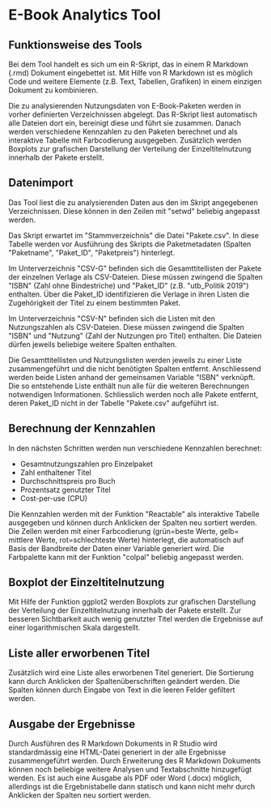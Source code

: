 ﻿# E-Book Analytics Tool

## Funktionsweise des Tools
Bei dem Tool handelt es sich um ein R-Skript, das in einem R Markdown (.rmd) Dokument eingebettet ist. Mit Hilfe von R Markdown ist es möglich Code und weitere Elemente (z.B. Text, Tabellen, Grafiken) in einem einzigen Dokument zu kombinieren. 

Die zu analysierenden Nutzungsdaten von E-Book-Paketen werden in vorher definierten Verzeichnissen abgelegt. Das R-Skript liest automatisch alle Dateien dort ein, bereinigt diese und führt sie zusammen. Danach werden verschiedene Kennzahlen zu den Paketen berechnet und als interaktive Tabelle mit Farbcodierung ausgegeben. Zusätzlich werden Boxplots zur grafischen Darstellung der Verteilung der Einzeltitelnutzung innerhalb der Pakete erstellt.

## Datenimport
Das Tool liest die zu analysierenden Daten aus den im Skript angegebenen Verzeichnissen. Diese können in den Zeilen mit "setwd" beliebig angepasst werden. 

Das Skript erwartet im "Stammverzeichnis" die Datei "Pakete.csv". In diese Tabelle werden vor Ausführung des Skripts die Paketmetadaten (Spalten "Paketname", "Paket_ID", "Paketpreis") hinterlegt. 

Im Unterverzeichnis "CSV-G" befinden sich die Gesamttitellisten der Pakete der einzelnen Verlage als CSV-Dateien. Diese müssen zwingend die Spalten "ISBN" (Zahl ohne Bindestriche) und "Paket_ID" (z.B. "utb_Politik 2019") enthalten. Über die Paket_ID identifizieren die Verlage in ihren Listen die Zugehörigkeit der Titel zu einem bestimmten Paket. 

Im Unterverzeichnis "CSV-N" befinden sich die Listen mit den Nutzungszahlen als CSV-Dateien. Diese müssen zwingend die Spalten "ISBN" und "Nutzung" (Zahl der Nutzungen pro Titel) enthalten. Die Dateien dürfen jeweils beliebige weitere Spalten enthalten.

Die Gesamttitellisten und Nutzungslisten werden jeweils zu einer Liste zusammengeführt und die nicht benötigten Spalten entfernt. Anschliessend werden beide Listen anhand der gemeinsamen Variable "ISBN" verknüpft. Die so entstehende Liste enthält nun alle für die weiteren Berechnungen notwendigen Informationen. Schliesslich werden noch alle Pakete entfernt, deren Paket_ID nicht in der Tabelle "Pakete.csv" aufgeführt ist.

## Berechnung der Kennzahlen
In den nächsten Schritten werden nun verschiedene Kennzahlen berechnet:

 - Gesamtnutzungszahlen pro Einzelpaket
 - Zahl enthaltener Titel
 - Durchschnittspreis pro Buch
 - Prozentsatz genutzter Titel
 - Cost-per-use (CPU)

Die Kennzahlen werden mit der Funktion "Reactable" als interaktive Tabelle ausgegeben und können durch Anklicken der Spalten neu sortiert werden. Die Zellen werden mit einer Farbcodierung (grün=beste Werte, gelb= mittlere Werte, rot=schlechteste Werte) hinterlegt, die automatisch auf Basis der Bandbreite der Daten einer Variable generiert wird. Die Farbpalette kann mit der Funktion "colpal" beliebig angepasst werden. 

## Boxplot der Einzeltitelnutzung
Mit Hilfe der Funktion ggplot2 werden Boxplots zur grafischen Darstellung der Verteilung der Einzeltitelnutzung innerhalb der Pakete erstellt. Zur besseren Sichtbarkeit auch wenig genutzter Titel werden die Ergebnisse auf einer logarithmischen Skala dargestellt.

## Liste aller erworbenen Titel
Zusätzlich wird eine Liste alles erworbenen Titel generiert. Die Sortierung kann durch Anklicken der Spaltenüberschriften geändert werden. Die Spalten können durch Eingabe von Text in die leeren Felder gefiltert werden.

## Ausgabe der Ergebnisse
Durch Ausführen des R Markdown Dokuments in R Studio wird standardmässig eine HTML-Datei generiert in der alle Ergebnisse zusammengeführt werden. Durch Erweiterung des R Markdown Dokuments können noch beliebige weitere Analysen und Textabschnitte hinzugefügt werden. Es ist auch eine Ausgabe als PDF oder Word (.docx) möglich, allerdings ist die Ergebnistabelle dann statisch und kann nicht mehr durch Anklicken der Spalten neu sortiert werden.


